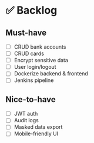 # ✅ Backlog

## Must-have
- [ ] CRUD bank accounts
- [ ] CRUD cards
- [ ] Encrypt sensitive data
- [ ] User login/logout
- [ ] Dockerize backend & frontend
- [ ] Jenkins pipeline

## Nice-to-have
- [ ] JWT auth
- [ ] Audit logs
- [ ] Masked data export
- [ ] Mobile-friendly UI
